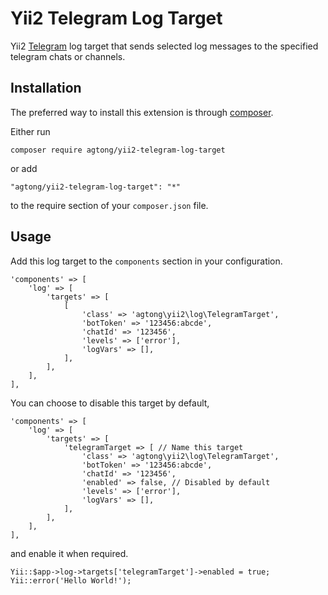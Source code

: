 # Yii2 Telegram Log Target

Yii2 [Telegram](https://telegram.org) log target that sends selected log messages to the specified telegram chats or channels.

## Installation

The preferred way to install this extension is through [composer](http://getcomposer.org/download/).

Either run

```
composer require agtong/yii2-telegram-log-target
```

or add

```
"agtong/yii2-telegram-log-target": "*"
```

to the require section of your `composer.json` file.

## Usage

Add this log target to the `components` section in your configuration.

```
'components' => [
    'log' => [
        'targets' => [
            [
                'class' => 'agtong\yii2\log\TelegramTarget',
                'botToken' => '123456:abcde',
                'chatId' => '123456',
                'levels' => ['error'],
                'logVars' => [],
            ],
        ],
    ],
],
```

You can choose to disable this target by default,

```
'components' => [
    'log' => [
        'targets' => [
            'telegramTarget => [ // Name this target
                'class' => 'agtong\yii2\log\TelegramTarget',
                'botToken' => '123456:abcde',
                'chatId' => '123456',
                'enabled' => false, // Disabled by default
                'levels' => ['error'],
                'logVars' => [],
            ],
        ],
    ],
],
```

and enable it when required.

```
Yii::$app->log->targets['telegramTarget']->enabled = true;
Yii::error('Hello World!');
```
